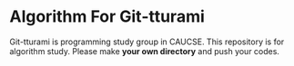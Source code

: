 # Algorithm For Git-tturami
Git-tturami is programming study group in CAUCSE.
This repository is for algorithm study.
Please make <b>your own directory</b> and push your codes.
